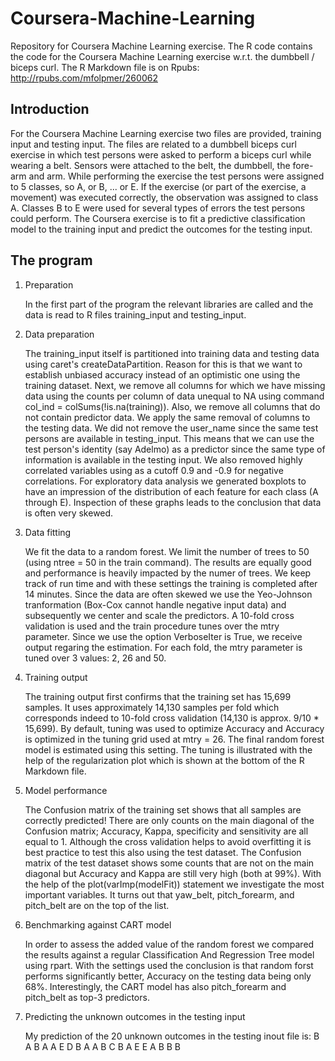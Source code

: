 # Coursera-Machine-Learning
Repository for Coursera Machine Learning exercise. 
The R code contains the code for the Coursera Machine Learning exercise w.r.t. the dumbbell / biceps curl. The
R Markdown file is on Rpubs: http://rpubs.com/mfolpmer/260062
## Introduction
For the Coursera Machine Learning exercise two files are provided, training input and testing input. The files are related to a dumbbell biceps curl exercise in which test persons were asked to perform a biceps curl while wearing a belt. Sensors were attached to the belt, the dumbbell, the fore-arm and arm. While performing the exercise the test persons were assigned to 5 classes, so A, or B, ... or E. If the exercise (or part of the exercise, a movement) was executed correctly, the observation was assigned to class A. Classes B to E were used for several types of errors the test persons could perform. The Coursera exercise is to fit a predictive classification model to the training input and predict the outcomes for the testing input. 

## The program

1. Preparation

   In the first part of the program the relevant libraries are called and the data is read to R files training_input and testing_input. 

2. Data preparation

   The training_input itself is partitioned into training data and testing data using caret's createDataPartition. Reason for this is that we want to establish unbiased accuracy instead of an optimistic one using the training dataset. Next, we remove all columns for which we have missing data using the counts per column of data unequal to NA using command col_ind = colSums(!is.na(training)). Also, we remove all columns that do not contain predictor data. We apply the same removal of columns to the testing data. We did not remove the user_name since the same test persons are available in testing_input. This means that we can use the test person's identity (say Adelmo) as a predictor since the same type of information is available in the testing input. We also removed highly correlated variables using as a cutoff 0.9 and -0.9 for negative correlations. For exploratory data analysis we generated boxplots to have an impression of the distribution of each feature for each class (A through E). Inspection of these graphs leads to the conclusion that data is often very skewed. 

3. Data fitting

   We fit the data to a random forest. We limit the number of trees to 50 (using ntree = 50 in the train command). The results are equally good and performance is heavily impacted by the numer of trees. We keep track of run time and with these settings the training is completed after 14 minutes. Since the data are often skewed we use the Yeo-Johnson tranformation (Box-Cox cannot handle negative input data) and subsequently we center and scale the predictors. A 10-fold cross validation is used and the train procedure tunes over the mtry parameter. Since we use the option VerboseIter is True, we receive output regaring the estimation. For each fold, the mtry parameter is tuned over 3 values: 2, 26 and 50. 

4. Training output

   The training output first confirms that the training set has 15,699 samples. It uses approximately 14,130 samples per fold which corresponds indeed to 10-fold cross validation (14,130 is approx. 9/10 * 15,699). By default, tuning was used to optimize Accuracy and Accuracy is optimized in the tuning grid used at mtry = 26. The final random forest model is estimated using this setting. The tuning is illustrated with the help of the regularization plot which is shown at the bottom of the R Markdown file. 

5. Model performance

   The Confusion matrix of the training set shows that all samples are correctly predicted! There are only counts on the main diagonal of the Confusion matrix; Accuracy, Kappa, specificity and sensitivity are all equal to 1. Although the cross validation helps to avoid overfitting it is best practice to test this also using the test dataset. The Confusion matrix of the test dataset shows some counts that are not on the main diagonal but Accuracy and Kappa are still very high (both at 99%). With the help of the plot(varImp(modelFit)) statement we investigate the most important variables. It turns out that yaw_belt, pitch_forearm, and pitch_belt are on the top of the list. 

6. Benchmarking against CART model

   In order to assess the added value of the random forest we compared the results against a regular Classification And Regression Tree model using rpart. With the settings used the conclusion is that random forst performs significantly better, Accuracy on the testing data being only 68%. Interestingly, the CART model has also pitch_forearm and pitch_belt as top-3 predictors. 

7. Predicting the unknown outcomes in the testing input

   My prediction of the 20 unknown outcomes in the testing inout file is: B A B A A E D B A A B C B A E E A B B B
